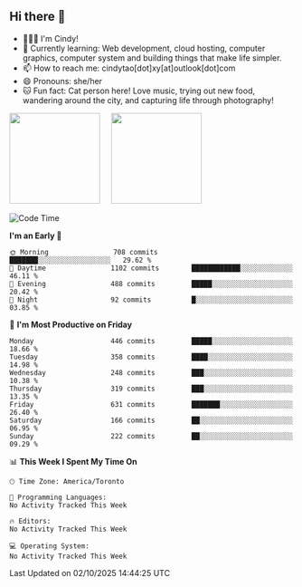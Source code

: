 ## Hi there 👋

<!--
**xinyue296/xinyue296** is a ✨ _special_ ✨ repository because its `README.md` (this file) appears on your GitHub profile.

Here are some ideas to get you started:

- 🔭 I’m currently working on ...
- 🌱 I’m currently learning ...
- 👯 I’m looking to collaborate on ...
- 🤔 I’m looking for help with ...
- 💬 Ask me about ...
- 📫 How to reach me: ...
- 😄 Pronouns: ...
- ⚡ Fun fact: ...
-->
- 👩🏻‍💻 I'm Cindy!
- 🌱 Currently learning: Web development, cloud hosting, computer graphics, computer system and building things that make life simpler.
- 📫 How to reach me: cindytao[dot]xy[at]outlook[dot]com
- 😄 Pronouns: she/her
- 🐱 Fun fact: Cat person here! Love music, trying out new food, wandering around the city, and capturing life through photography!

<!--Github Status: start-->
<div align="left">
  <img height="160em" src="https://github-readme-stats-topaz-two-25.vercel.app/api?username=xinyue296&theme=react&show_icons=true&count_private=true&include_orgs=true&hide=contribs,issues" />
    &nbsp;&nbsp;&nbsp;
  <img height="160em" src="https://github-readme-stats-cindy-taos-projects.vercel.app/api/top-langs/?username=xinyue296&theme=react&count_private=true&include_orgs=true&layout=compact" />
</div>
<!-- Github Status: end-->

<!--START_SECTION:waka-->
![Code Time](http://img.shields.io/badge/Code%20Time-294%20hrs%2036%20mins-blue)

**I'm an Early 🐤** 

```text
🌞 Morning                708 commits         ███████░░░░░░░░░░░░░░░░░░   29.62 % 
🌆 Daytime                1102 commits        ████████████░░░░░░░░░░░░░   46.11 % 
🌃 Evening                488 commits         █████░░░░░░░░░░░░░░░░░░░░   20.42 % 
🌙 Night                  92 commits          █░░░░░░░░░░░░░░░░░░░░░░░░   03.85 % 
```
📅 **I'm Most Productive on Friday** 

```text
Monday                   446 commits         █████░░░░░░░░░░░░░░░░░░░░   18.66 % 
Tuesday                  358 commits         ████░░░░░░░░░░░░░░░░░░░░░   14.98 % 
Wednesday                248 commits         ███░░░░░░░░░░░░░░░░░░░░░░   10.38 % 
Thursday                 319 commits         ███░░░░░░░░░░░░░░░░░░░░░░   13.35 % 
Friday                   631 commits         ███████░░░░░░░░░░░░░░░░░░   26.40 % 
Saturday                 166 commits         ██░░░░░░░░░░░░░░░░░░░░░░░   06.95 % 
Sunday                   222 commits         ██░░░░░░░░░░░░░░░░░░░░░░░   09.29 % 
```


📊 **This Week I Spent My Time On** 

```text
🕑︎ Time Zone: America/Toronto

💬 Programming Languages: 
No Activity Tracked This Week

🔥 Editors: 
No Activity Tracked This Week

💻 Operating System: 
No Activity Tracked This Week
```


 Last Updated on 02/10/2025 14:44:25 UTC
<!--END_SECTION:waka-->
